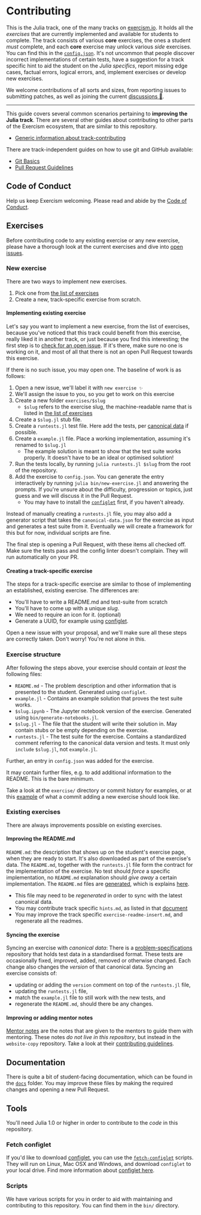 # Contributing

This is the Julia track, one of the many tracks on [exercism.io][web-exercism].
It holds all the _exercises_ that are currently implemented and available for students to complete.
The track consists of various **core** exercises, the ones a student _must_ complete, and each **core** exercise may unlock various _side_ exercises.
You can find this in the [`config.json`][file-config].
It's not uncommon that people discover incorrect implementations of certain tests, have a suggestion for a track specific hint to aid the student on the _Julia specifics_, report missing edge cases, factual errors, logical errors, and, implement exercises or develop new exercises.

We welcome contributions of all sorts and sizes, from reporting issues to submitting patches, as well as joining the current [discussions 💬][issue-discussion].

---

This guide covers several common scenarios pertaining to **improving the Julia track**. There are several other guides about contributing to other parts of the Exercism ecosystem, that are similar to this repository.

* [Generic information about track-contributing][contributing-generic]

There are track-independent guides on how to use git and GitHub available:

* [Git Basics][contributing-git-basics]
* [Pull Request Guidelines][contributing-pr-guidelines]

## Code of Conduct

Help us keep Exercism welcoming. Please read and abide by the [Code of Conduct][coc].

## Exercises

Before contributing code to any existing exercise or any new exercise, please have a thorough look at the current exercises and dive into [open issues][issue-open].

### New exercise

There are two ways to implement new exercises.

1. Pick one from [the list of exercises][list-of-exercises]
2. Create a new, track-specific exercise from scratch.

#### Implementing existing exercise

Let's say you want to implement a new exercise, from the list of exercises, because you've noticed that this track could benefit from this exercise, really liked it in another track, or just because you find this interesting; the first step is to [check for an open issue][issue-new-exercise].
If it's there, make sure no one is working on it, and most of all that there is not an open Pull Request towards this exercise.

If there is no such issue, you may open one. The baseline of work is as follows:

1. Open a new issue, we'll label it with `new exercise ✨`
2. We'll assign the issue to you, so you get to work on this exercise
3. Create a new folder `exercises/$slug`
   - `$slug` refers to the exercise slug, the machine-readable name that is listed in [the list of exercises][list-of-exercises]
4. Create a `$slug.jl` stub file.
5. Create a `runtests.jl` test file. Here add the tests, per [canonical data][problem-specifications] if possible.
6. Create a `example.jl` file. Place a working implementation, assuming it's renamed to `$slug.jl`
   - The example solution is meant to show that the test suite works properly. It doesn't have to be an ideal or optimised solution!
7. Run the tests locally, by running `julia runtests.jl $slug` from the root of the repository.
8. Add the exercise to `config.json`. You can generate the entry interactively by running `julia bin/new-exercise.jl` and answering the prompts. If you're unsure about the difficulty, progression or topics, just guess and we will discuss it in the Pull Request.
   - You may have to install the [`configlet`](#fetch-configlet) first, if you haven't already.

Instead of manually creating a `runtests.jl` file, you may also add a generator script that takes the `canonical-data.json` for the exercise as input and generates a test suite from it.
Eventually we will create a framework for this but for now, individual scripts are fine.

The final step is opening a Pull Request, with these items all checked off.
Make sure the tests pass and the config linter doesn't complain.
They will run automatically on your PR.

#### Creating a track-specific exercise

The steps for a track-specific exercise are similar to those of implementing an established, existing exercise. The differences are:

- You'll have to write a README.md and test-suite from scratch
- You'll have to come up with a unique _slug_.
- We need to require an icon for it. (optional)
- Generate a UUID, for example using [configlet][configlet].

Open a new issue with your proposal, and we'll make sure all these steps are correctly taken.
Don't worry!
You're not alone in this.

### Exercise structure

After following the steps above, your exercise should contain _at least_ the following files:

- `README.md` - The problem description and other information that is presented to the student. Generated using `configlet`.
- `example.jl` - Contains an example solution that proves the test suite works.
- `$slug.ipynb` - The Jupyter notebook version of the exercise. Generated using `bin/generate-notebooks.jl`.
- `$slug.jl` - The file that the student will write their solution in. May contain stubs or be empty depending on the exercise.
- `runtests.jl` - The test suite for the exercise. Contains a standardized comment referring to the canonical data version and tests. It must only `include` `$slug.jl`, not `example.jl`.

Further, an entry in `config.json` was added for the exercise.

It may contain further files, e.g. to add additional information to the README. This is the bare minimum.

Take a look at the `exercise/` directory or commit history for examples, or at this [example](https://github.com/exercism/julia/commit/310077d4ed4711122e12795792390b331df72980) of what a commit adding a new exercise should look like.

### Existing exercises

There are always improvements possible on existing exercises. 

#### Improving the README.md

`README.md`: the description that shows up on the student's exercise page, when they are ready to start.
It's also downloaded as part of the exercise's data.
The `README.md`, together with the `runtests.jl` file form the contract for the implementation of the exercise.
No test should _force_ a specific implementation, no `README.md` explanation should _give away_ a certain implementation.
The `README.md` files are [generated][doc-readme], which is explains [here][doc-readme].

  - This file may need to be _regenerated_ in order to sync with the latest canonical data.
  - You may contribute track specific `hints.md`, as listed in that [document][doc-readme]
  - You may improve the track specific `exercise-readme-insert.md`, and regenerate all the readmes.

#### Syncing the exercise

Syncing an exercise with _canonical data_: There is a [problem-specifications][problem-specifications] repository that holds test data in a standardised format.
These tests are occasionally fixed, improved, added, removed or otherwise changed.
Each change also changes the _version_ of that canonical data.
Syncing an exercise consists of:

  - updating or adding the `version` comment on top of the `runtests.jl` file, 
  - updating the `runtests.jl` file,
  - match the `example.jl` file to still work with the new tests, and 
  - regenerate the `README.md`, should there be any changes.

#### Improving or adding mentor notes

[Mentor notes][mentor-notes] are the notes that are given to the mentors to guide them with mentoring.
These notes _do not live in this repository_, but instead in the `website-copy` repository.
Take a look at their [contributing guidelines][contributing-website-copy].

## Documentation

There is quite a bit of student-facing documentation, which can be found in the [`docs`][file-docs] folder.
You may improve these files by making the required changes and opening a new Pull Request.

## Tools

You'll need Julia 1.0 or higher in order to contribute to the _code_ in this repository.

### Fetch configlet

If you'd like to download [configlet][configlet], you can use the [`fetch-configlet`][bin-fetch-configlet] scripts.
They will run on Linux, Mac OSX and Windows, and download `configlet` to your local drive.
Find more information about [configlet here][configlet].

### Scripts

We have various scripts for you in order to aid with maintaining and contributing to this repository.
You can find them in the `bin/` directory.

[configlet]: https://github.com/exercism/docs/blob/master/language-tracks/configuration/configlet.md
[bin-fetch-configlet]: https://github.com/exercism/julia/blob/master/bin/fetch-configlet
[web-exercism]: https://exercism.io
[file-config]: https://github.com/exercism/julia/blob/master/config.json
[file-docs]: https://github.com/exercism/julia/blob/master/docs
[issue-open]: https://github.com/exercism/julia/issues
[issue-discussion]: https://github.com/exercism/julia/labels/discussion%20%3Aspeech_balloon%3A
[issue-new-exercise]: https://github.com/exercism/julia/issues?q=is%3Aopen+is%3Aissue+label%3A%22%3Asparkles%3A+new+exercise%22
[list-of-exercises]: https://tracks.exercism.io/julia/master/unimplemented
[contributing-generic]: https://github.com/exercism/docs/tree/master/contributing-to-language-tracks
[contributing-website-copy]: https://github.com/exercism/website-copy#contributing
[contributing-git-basics]: https://github.com/exercism/docs/blob/master/contributing/git-basics.md
[contributing-pr-guidelines]: https://github.com/exercism/docs/blob/master/contributing/pull-request-guidelines.md
[doc-readme]: https://github.com/exercism/docs/blob/master/language-tracks/exercises/anatomy/readmes.md
[problem-specifications]: https://github.com/exercism/problem-specifications
[coc]: ./CODE_OF_CONDUCT.md
[mentor-notes]: https://github.com/exercism/website-copy/tree/master/tracks/julia/exercises
